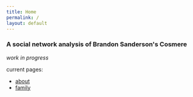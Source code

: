 ```yaml
---
title: Home
permalink: /
layout: default
---
```


### A social network analysis of Brandon Sanderson's Cosmere

_work in progress_

current pages:
- [about](about)
- [family](family)